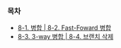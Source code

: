 ### 목차
- [8-1. 병합  | 8-2. Fast-Foward 병합](https://github.com/MSYJ1234/Team_Project/blob/main/merge_crash8/1,2.md)  
- [8-3. 3-way 병합 | 8-4. 브랜치 삭제](https://github.com/MSYJ1234/Team_Project/blob/main/merge_crash8/3%2C4.md)
